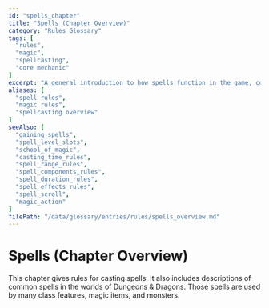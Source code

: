 ```yaml
---
id: "spells_chapter"
title: "Spells (Chapter Overview)"
category: "Rules Glossary"
tags: [
  "rules",
  "magic",
  "spellcasting",
  "core mechanic"
]
excerpt: "A general introduction to how spells function in the game, covering fundamental concepts. Detailed rules are found in sub-entries under 'Spellcasting Mechanics'."
aliases: [
  "spell rules",
  "magic rules",
  "spellcasting overview"
]
seeAlso: [
  "gaining_spells",
  "spell_level_slots",
  "school_of_magic",
  "casting_time_rules",
  "spell_range_rules",
  "spell_components_rules",
  "spell_duration_rules",
  "spell_effects_rules",
  "spell_scroll",
  "magic_action"
]
filePath: "/data/glossary/entries/rules/spells_overview.md"
---
```

# Spells (Chapter Overview)
This chapter gives rules for casting spells. It also includes descriptions of common spells in the worlds of Dungeons & Dragons. Those spells are used by many class features, magic items, and monsters.